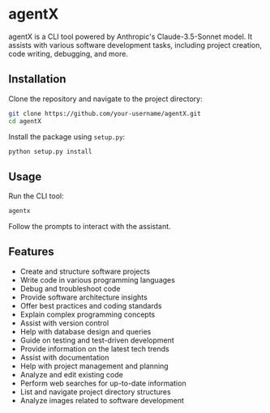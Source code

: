 # agentX

agentX is a CLI tool powered by Anthropic's Claude-3.5-Sonnet model. It assists with various software development tasks, including project creation, code writing, debugging, and more.

## Installation

Clone the repository and navigate to the project directory:

```bash
git clone https://github.com/your-username/agentX.git
cd agentX
```

Install the package using `setup.py`:

```bash
python setup.py install
```

## Usage

Run the CLI tool:

```bash
agentx
```

Follow the prompts to interact with the assistant.

## Features

- Create and structure software projects
- Write code in various programming languages
- Debug and troubleshoot code
- Provide software architecture insights
- Offer best practices and coding standards
- Explain complex programming concepts
- Assist with version control
- Help with database design and queries
- Guide on testing and test-driven development
- Provide information on the latest tech trends
- Assist with documentation
- Help with project management and planning
- Analyze and edit existing code
- Perform web searches for up-to-date information
- List and navigate project directory structures
- Analyze images related to software development
